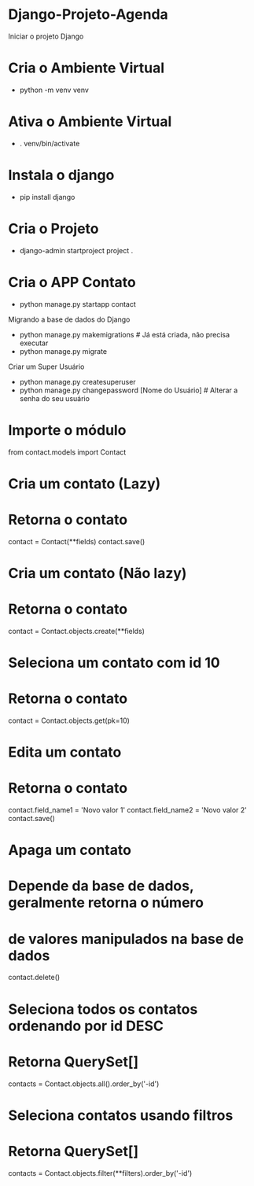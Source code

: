 # Django-Projeto-Agenda

Iniciar o projeto Django

# Cria o Ambiente Virtual
- python -m venv venv 
# Ativa o Ambiente Virtual
- . venv/bin/activate 
# Instala o django
- pip install django 
# Cria o Projeto
- django-admin startproject project .
# Cria o APP Contato 
- python manage.py startapp contact 


Migrando a base de dados do Django

- python manage.py makemigrations # Já está criada, não precisa executar
- python manage.py migrate

Criar um Super Usuário 

- python manage.py createsuperuser
- python manage.py changepassword [Nome do Usuário] # Alterar a senha do seu usuário


# Importe o módulo
from contact.models import Contact
# Cria um contato (Lazy)
# Retorna o contato
contact = Contact(**fields)
contact.save()
# Cria um contato (Não lazy)
# Retorna o contato
contact = Contact.objects.create(**fields)
# Seleciona um contato com id 10
# Retorna o contato
contact = Contact.objects.get(pk=10)
# Edita um contato
# Retorna o contato
contact.field_name1 = 'Novo valor 1'
contact.field_name2 = 'Novo valor 2'
contact.save()
# Apaga um contato
# Depende da base de dados, geralmente retorna o número
# de valores manipulados na base de dados
contact.delete()
# Seleciona todos os contatos ordenando por id DESC
# Retorna QuerySet[]
contacts = Contact.objects.all().order_by('-id')
# Seleciona contatos usando filtros
# Retorna QuerySet[]
contacts = Contact.objects.filter(**filters).order_by('-id')
